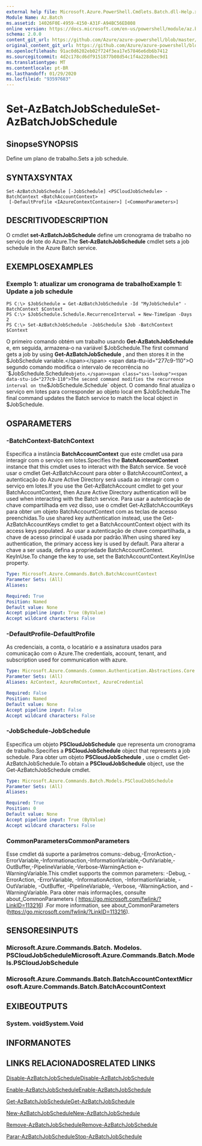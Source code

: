 ```yaml
---
external help file: Microsoft.Azure.PowerShell.Cmdlets.Batch.dll-Help.xml
Module Name: Az.Batch
ms.assetid: 14026F0E-4959-4150-A31F-A94BC56ED808
online version: https://docs.microsoft.com/en-us/powershell/module/az.batch/set-azbatchjobschedule
schema: 2.0.0
content_git_url: https://github.com/Azure/azure-powershell/blob/master/src/Batch/Batch/help/Set-AzBatchJobSchedule.md
original_content_git_url: https://github.com/Azure/azure-powershell/blob/master/src/Batch/Batch/help/Set-AzBatchJobSchedule.md
ms.openlocfilehash: 91ac0d6202eb02f724f3ea17e57846e6db6b7412
ms.sourcegitcommit: 4d2c178cd6df9151877b08d54c1f4a228dbec9d1
ms.translationtype: MT
ms.contentlocale: pt-BR
ms.lasthandoff: 01/29/2020
ms.locfileid: "93597683"
---
```

# <span data-ttu-id="277c9-101">Set-AzBatchJobSchedule</span><span class="sxs-lookup"><span data-stu-id="277c9-101">Set-AzBatchJobSchedule</span></span>

## <span data-ttu-id="277c9-102">Sinopse</span><span class="sxs-lookup"><span data-stu-id="277c9-102">SYNOPSIS</span></span>
<span data-ttu-id="277c9-103">Define um plano de trabalho.</span><span class="sxs-lookup"><span data-stu-id="277c9-103">Sets a job schedule.</span></span>

## <span data-ttu-id="277c9-104">SYNTAX</span><span class="sxs-lookup"><span data-stu-id="277c9-104">SYNTAX</span></span>

```
Set-AzBatchJobSchedule [-JobSchedule] <PSCloudJobSchedule> -BatchContext <BatchAccountContext>
 [-DefaultProfile <IAzureContextContainer>] [<CommonParameters>]
```

## <span data-ttu-id="277c9-105">DESCRITIVO</span><span class="sxs-lookup"><span data-stu-id="277c9-105">DESCRIPTION</span></span>
<span data-ttu-id="277c9-106">O cmdlet **set-AzBatchJobSchedule** define um cronograma de trabalho no serviço de lote do Azure.</span><span class="sxs-lookup"><span data-stu-id="277c9-106">The **Set-AzBatchJobSchedule** cmdlet sets a job schedule in the Azure Batch service.</span></span>

## <span data-ttu-id="277c9-107">EXEMPLOS</span><span class="sxs-lookup"><span data-stu-id="277c9-107">EXAMPLES</span></span>

### <span data-ttu-id="277c9-108">Exemplo 1: atualizar um cronograma de trabalho</span><span class="sxs-lookup"><span data-stu-id="277c9-108">Example 1: Update a job schedule</span></span>
```
PS C:\> $JobSchedule = Get-AzBatchJobSchedule -Id "MyJobSchedule" -BatchContext $Context
PS C:\> $JobSchedule.Schedule.RecurrenceInterval = New-TimeSpan -Days 2
PS C:\> Set-AzBatchJobSchedule -JobSchedule $Job -BatchContext $Context
```

<span data-ttu-id="277c9-109">O primeiro comando obtém um trabalho usando **Get-AzBatchJobSchedule** e, em seguida, armazena-o na variável $JobSchedule.</span><span class="sxs-lookup"><span data-stu-id="277c9-109">The first command gets a job by using **Get-AzBatchJobSchedule** , and then stores it in the $JobSchedule variable.</span></span>
<span data-ttu-id="277c9-110">O segundo comando modifica o intervalo de recorrência no `$JobSchedule.Schedule` objeto.</span><span class="sxs-lookup"><span data-stu-id="277c9-110">The second command modifies the recurrence interval on the `$JobSchedule.Schedule` object.</span></span>
<span data-ttu-id="277c9-111">O comando final atualiza o serviço em lotes para corresponder ao objeto local em $JobSchedule.</span><span class="sxs-lookup"><span data-stu-id="277c9-111">The final command updates the Batch service to match the local object in $JobSchedule.</span></span>

## <span data-ttu-id="277c9-112">OS</span><span class="sxs-lookup"><span data-stu-id="277c9-112">PARAMETERS</span></span>

### <span data-ttu-id="277c9-113">-BatchContext</span><span class="sxs-lookup"><span data-stu-id="277c9-113">-BatchContext</span></span>
<span data-ttu-id="277c9-114">Especifica a instância **BatchAccountContext** que este cmdlet usa para interagir com o serviço em lotes.</span><span class="sxs-lookup"><span data-stu-id="277c9-114">Specifies the **BatchAccountContext** instance that this cmdlet uses to interact with the Batch service.</span></span>
<span data-ttu-id="277c9-115">Se você usar o cmdlet Get-AzBatchAccount para obter o BatchAccountContext, a autenticação do Azure Active Directory será usada ao interagir com o serviço em lotes.</span><span class="sxs-lookup"><span data-stu-id="277c9-115">If you use the Get-AzBatchAccount cmdlet to get your BatchAccountContext, then Azure Active Directory authentication will be used when interacting with the Batch service.</span></span> <span data-ttu-id="277c9-116">Para usar a autenticação de chave compartilhada em vez disso, use o cmdlet Get-AzBatchAccountKeys para obter um objeto BatchAccountContext com as teclas de acesso preenchidas.</span><span class="sxs-lookup"><span data-stu-id="277c9-116">To use shared key authentication instead, use the Get-AzBatchAccountKeys cmdlet to get a BatchAccountContext object with its access keys populated.</span></span> <span data-ttu-id="277c9-117">Ao usar a autenticação de chave compartilhada, a chave de acesso principal é usada por padrão.</span><span class="sxs-lookup"><span data-stu-id="277c9-117">When using shared key authentication, the primary access key is used by default.</span></span> <span data-ttu-id="277c9-118">Para alterar a chave a ser usada, defina a propriedade BatchAccountContext. KeyInUse.</span><span class="sxs-lookup"><span data-stu-id="277c9-118">To change the key to use, set the BatchAccountContext.KeyInUse property.</span></span>

```yaml
Type: Microsoft.Azure.Commands.Batch.BatchAccountContext
Parameter Sets: (All)
Aliases:

Required: True
Position: Named
Default value: None
Accept pipeline input: True (ByValue)
Accept wildcard characters: False
```

### <span data-ttu-id="277c9-119">-DefaultProfile</span><span class="sxs-lookup"><span data-stu-id="277c9-119">-DefaultProfile</span></span>
<span data-ttu-id="277c9-120">As credenciais, a conta, o locatário e a assinatura usados para comunicação com o Azure.</span><span class="sxs-lookup"><span data-stu-id="277c9-120">The credentials, account, tenant, and subscription used for communication with azure.</span></span>

```yaml
Type: Microsoft.Azure.Commands.Common.Authentication.Abstractions.Core.IAzureContextContainer
Parameter Sets: (All)
Aliases: AzContext, AzureRmContext, AzureCredential

Required: False
Position: Named
Default value: None
Accept pipeline input: False
Accept wildcard characters: False
```

### <span data-ttu-id="277c9-121">-JobSchedule</span><span class="sxs-lookup"><span data-stu-id="277c9-121">-JobSchedule</span></span>
<span data-ttu-id="277c9-122">Especifica um objeto **PSCloudJobSchedule** que representa um cronograma de trabalho.</span><span class="sxs-lookup"><span data-stu-id="277c9-122">Specifies a **PSCloudJobSchedule** object that represents a job schedule.</span></span>
<span data-ttu-id="277c9-123">Para obter um objeto **PSCloudJobSchedule** , use o cmdlet Get-AzBatchJobSchedule.</span><span class="sxs-lookup"><span data-stu-id="277c9-123">To obtain a **PSCloudJobSchedule** object, use the Get-AzBatchJobSchedule cmdlet.</span></span>

```yaml
Type: Microsoft.Azure.Commands.Batch.Models.PSCloudJobSchedule
Parameter Sets: (All)
Aliases:

Required: True
Position: 0
Default value: None
Accept pipeline input: True (ByValue)
Accept wildcard characters: False
```

### <span data-ttu-id="277c9-124">CommonParameters</span><span class="sxs-lookup"><span data-stu-id="277c9-124">CommonParameters</span></span>
<span data-ttu-id="277c9-125">Esse cmdlet dá suporte a parâmetros comuns:-debug,-ErrorAction,-ErrorVariable,-Informationaction,-InformationVariable,-OutVariable,-OutBuffer,-PipelineVariable,-Verbose-WarningAction e-WarningVariable.</span><span class="sxs-lookup"><span data-stu-id="277c9-125">This cmdlet supports the common parameters: -Debug, -ErrorAction, -ErrorVariable, -InformationAction, -InformationVariable, -OutVariable, -OutBuffer, -PipelineVariable, -Verbose, -WarningAction, and -WarningVariable.</span></span> <span data-ttu-id="277c9-126">Para obter mais informações, consulte about_CommonParameters ( https://go.microsoft.com/fwlink/?LinkID=113216) .</span><span class="sxs-lookup"><span data-stu-id="277c9-126">For more information, see about_CommonParameters (https://go.microsoft.com/fwlink/?LinkID=113216).</span></span>

## <span data-ttu-id="277c9-127">SENSORES</span><span class="sxs-lookup"><span data-stu-id="277c9-127">INPUTS</span></span>

### <span data-ttu-id="277c9-128">Microsoft.Azure.Commands.Batch. Modelos. PSCloudJobSchedule</span><span class="sxs-lookup"><span data-stu-id="277c9-128">Microsoft.Azure.Commands.Batch.Models.PSCloudJobSchedule</span></span>

### <span data-ttu-id="277c9-129">Microsoft.Azure.Commands.Batch.BatchAccountContext</span><span class="sxs-lookup"><span data-stu-id="277c9-129">Microsoft.Azure.Commands.Batch.BatchAccountContext</span></span>

## <span data-ttu-id="277c9-130">EXIBE</span><span class="sxs-lookup"><span data-stu-id="277c9-130">OUTPUTS</span></span>

### <span data-ttu-id="277c9-131">System. void</span><span class="sxs-lookup"><span data-stu-id="277c9-131">System.Void</span></span>

## <span data-ttu-id="277c9-132">INFORMA</span><span class="sxs-lookup"><span data-stu-id="277c9-132">NOTES</span></span>

## <span data-ttu-id="277c9-133">LINKS RELACIONADOS</span><span class="sxs-lookup"><span data-stu-id="277c9-133">RELATED LINKS</span></span>

[<span data-ttu-id="277c9-134">Disable-AzBatchJobSchedule</span><span class="sxs-lookup"><span data-stu-id="277c9-134">Disable-AzBatchJobSchedule</span></span>](./Disable-AzBatchJobSchedule.md)

[<span data-ttu-id="277c9-135">Enable-AzBatchJobSchedule</span><span class="sxs-lookup"><span data-stu-id="277c9-135">Enable-AzBatchJobSchedule</span></span>](./Enable-AzBatchJobSchedule.md)

[<span data-ttu-id="277c9-136">Get-AzBatchJobSchedule</span><span class="sxs-lookup"><span data-stu-id="277c9-136">Get-AzBatchJobSchedule</span></span>](./Get-AzBatchJobSchedule.md)

[<span data-ttu-id="277c9-137">New-AzBatchJobSchedule</span><span class="sxs-lookup"><span data-stu-id="277c9-137">New-AzBatchJobSchedule</span></span>](./New-AzBatchJobSchedule.md)

[<span data-ttu-id="277c9-138">Remove-AzBatchJobSchedule</span><span class="sxs-lookup"><span data-stu-id="277c9-138">Remove-AzBatchJobSchedule</span></span>](./Remove-AzBatchJobSchedule.md)

[<span data-ttu-id="277c9-139">Parar-AzBatchJobSchedule</span><span class="sxs-lookup"><span data-stu-id="277c9-139">Stop-AzBatchJobSchedule</span></span>](./Stop-AzBatchJobSchedule.md)


